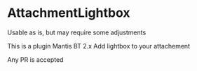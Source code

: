 # AttachmentLightbox

Usable as is, but may require some adjustments

This is a plugin Mantis BT 2.x
Add lightbox to your attachement

Any PR is accepted
